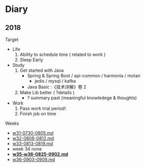 # Diary

## 2018

Target

- Life
    1. Ability to schedule time ( related to work )
    2. Sleep Early
- Study
    1. Get started with Java
        - Spring & Spring Boot / api-common / harmonia / motan
            - jedis / mysql / kafka
        - Java Basic :《技术详解》卷 2
    2. Make Lib better ( ?details )
        - ? summary past (meaningful knowledege & thoughts)
- Work
    1. Pass work trial period!
    2. Finish job on time

Weeks

- [w31-0730-0805.md](diary/w31-0730-0805.md)
- [w32-0806-0812.md](diary/w32-0806-0812.md)
- [w33-0813-0819.md](diary/w33-0813-0819.md)
- week 34 none
- [**w35-w36-0825-0902.md**](diary/w35-w36-0825-0902.md)
- [w36-0903-0909.md](w36-0903-0909.md)
